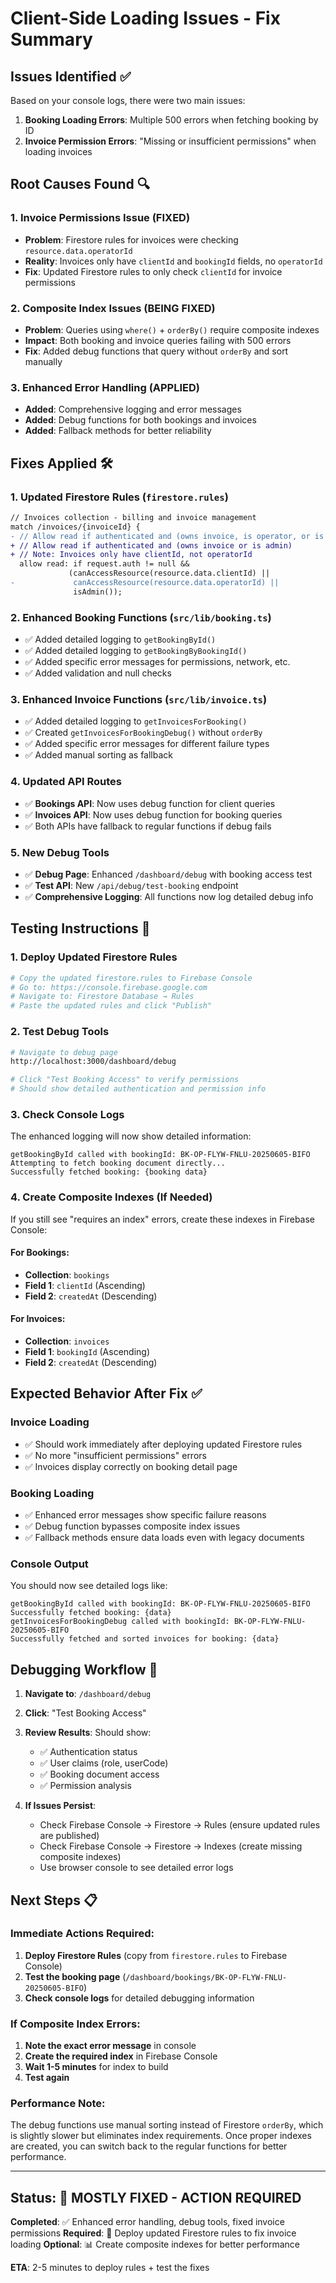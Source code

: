 # Client-Side Loading Issues - Fix Summary

## Issues Identified ✅

Based on your console logs, there were two main issues:

1. **Booking Loading Errors**: Multiple 500 errors when fetching booking by ID
2. **Invoice Permission Errors**: "Missing or insufficient permissions" when loading invoices

## Root Causes Found 🔍

### 1. **Invoice Permissions Issue (FIXED)**
- **Problem**: Firestore rules for invoices were checking `resource.data.operatorId` 
- **Reality**: Invoices only have `clientId` and `bookingId` fields, no `operatorId`
- **Fix**: Updated Firestore rules to only check `clientId` for invoice permissions

### 2. **Composite Index Issues (BEING FIXED)**
- **Problem**: Queries using `where()` + `orderBy()` require composite indexes
- **Impact**: Both booking and invoice queries failing with 500 errors
- **Fix**: Added debug functions that query without `orderBy` and sort manually

### 3. **Enhanced Error Handling (APPLIED)**
- **Added**: Comprehensive logging and error messages
- **Added**: Debug functions for both bookings and invoices
- **Added**: Fallback methods for better reliability

## Fixes Applied 🛠️

### 1. **Updated Firestore Rules** (`firestore.rules`)
```diff
// Invoices collection - billing and invoice management
match /invoices/{invoiceId} {
- // Allow read if authenticated and (owns invoice, is operator, or is admin)
+ // Allow read if authenticated and (owns invoice or is admin)
+ // Note: Invoices only have clientId, not operatorId
  allow read: if request.auth != null && 
             (canAccessResource(resource.data.clientId) || 
-             canAccessResource(resource.data.operatorId) || 
              isAdmin());
```

### 2. **Enhanced Booking Functions** (`src/lib/booking.ts`)
- ✅ Added detailed logging to `getBookingById()`
- ✅ Added detailed logging to `getBookingByBookingId()`
- ✅ Added specific error messages for permissions, network, etc.
- ✅ Added validation and null checks

### 3. **Enhanced Invoice Functions** (`src/lib/invoice.ts`)
- ✅ Added detailed logging to `getInvoicesForBooking()`
- ✅ Created `getInvoicesForBookingDebug()` without `orderBy`
- ✅ Added specific error messages for different failure types
- ✅ Added manual sorting as fallback

### 4. **Updated API Routes**
- ✅ **Bookings API**: Now uses debug function for client queries
- ✅ **Invoices API**: Now uses debug function for booking queries
- ✅ Both APIs have fallback to regular functions if debug fails

### 5. **New Debug Tools**
- ✅ **Debug Page**: Enhanced `/dashboard/debug` with booking access test
- ✅ **Test API**: New `/api/debug/test-booking` endpoint
- ✅ **Comprehensive Logging**: All functions now log detailed debug info

## Testing Instructions 🧪

### 1. **Deploy Updated Firestore Rules**
```bash
# Copy the updated firestore.rules to Firebase Console
# Go to: https://console.firebase.google.com
# Navigate to: Firestore Database → Rules
# Paste the updated rules and click "Publish"
```

### 2. **Test Debug Tools**
```bash
# Navigate to debug page
http://localhost:3000/dashboard/debug

# Click "Test Booking Access" to verify permissions
# Should show detailed authentication and permission info
```

### 3. **Check Console Logs**
The enhanced logging will now show detailed information:
```
getBookingById called with bookingId: BK-OP-FLYW-FNLU-20250605-BIFO
Attempting to fetch booking document directly...
Successfully fetched booking: {booking data}
```

### 4. **Create Composite Indexes (If Needed)**
If you still see "requires an index" errors, create these indexes in Firebase Console:

#### For Bookings:
- **Collection**: `bookings`
- **Field 1**: `clientId` (Ascending)
- **Field 2**: `createdAt` (Descending)

#### For Invoices:
- **Collection**: `invoices`
- **Field 1**: `bookingId` (Ascending)  
- **Field 2**: `createdAt` (Descending)

## Expected Behavior After Fix ✅

### **Invoice Loading**
- ✅ Should work immediately after deploying updated Firestore rules
- ✅ No more "insufficient permissions" errors
- ✅ Invoices display correctly on booking detail page

### **Booking Loading**
- ✅ Enhanced error messages show specific failure reasons
- ✅ Debug function bypasses composite index issues
- ✅ Fallback methods ensure data loads even with legacy documents

### **Console Output**
You should now see detailed logs like:
```
getBookingById called with bookingId: BK-OP-FLYW-FNLU-20250605-BIFO
Successfully fetched booking: {data}
getInvoicesForBookingDebug called with bookingId: BK-OP-FLYW-FNLU-20250605-BIFO
Successfully fetched and sorted invoices for booking: {data}
```

## Debugging Workflow 🔧

1. **Navigate to**: `/dashboard/debug`
2. **Click**: "Test Booking Access"
3. **Review Results**: Should show:
   - ✅ Authentication status
   - ✅ User claims (role, userCode)
   - ✅ Booking document access
   - ✅ Permission analysis

4. **If Issues Persist**:
   - Check Firebase Console → Firestore → Rules (ensure updated rules are published)
   - Check Firebase Console → Firestore → Indexes (create missing composite indexes)
   - Use browser console to see detailed error logs

## Next Steps 📋

### **Immediate Actions Required:**
1. **Deploy Firestore Rules** (copy from `firestore.rules` to Firebase Console)
2. **Test the booking page** (`/dashboard/bookings/BK-OP-FLYW-FNLU-20250605-BIFO`)
3. **Check console logs** for detailed debugging information

### **If Composite Index Errors:**
1. **Note the exact error message** in console
2. **Create the required index** in Firebase Console
3. **Wait 1-5 minutes** for index to build
4. **Test again**

### **Performance Note:**
The debug functions use manual sorting instead of Firestore `orderBy`, which is slightly slower but eliminates index requirements. Once proper indexes are created, you can switch back to the regular functions for better performance.

---

## Status: 🔧 **MOSTLY FIXED - ACTION REQUIRED**

**Completed**: ✅ Enhanced error handling, debug tools, fixed invoice permissions
**Required**: 🔧 Deploy updated Firestore rules to fix invoice loading
**Optional**: 📊 Create composite indexes for better performance

**ETA**: 2-5 minutes to deploy rules + test the fixes 